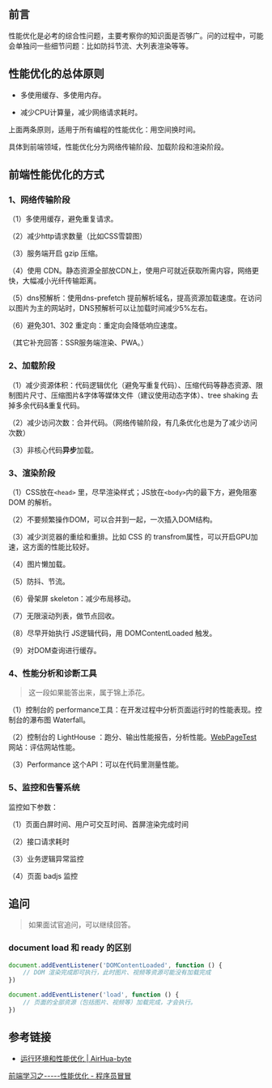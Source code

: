 ## 前言

性能优化是必考的综合性问题，主要考察你的知识面是否够广。问的过程中，可能会单独问一些细节问题：比如防抖节流、大列表渲染等等。

## 性能优化的总体原则

- 多使用缓存、多使用内存。

- 减少CPU计算量，减少网络请求耗时。

上面两条原则，适用于所有编程的性能优化：用空间换时间。

具体到前端领域，性能优化分为网络传输阶段、加载阶段和渲染阶段。

## 前端性能优化的方式

### 1、网络传输阶段

（1）多使用缓存，避免重复请求。

（2）减少http请求数量（比如CSS雪碧图）

（3）服务端开启 gzip 压缩。

（4）使用 CDN。静态资源全部放CDN上，使用户可就近获取所需内容，网络更快，大幅减小光纤传输距离。

（5）dns预解析：使用dns-prefetch 提前解析域名，提高资源加载速度。在访问以图片为主的网站时，DNS预解析可以让加载时间减少5%左右。

（6）避免301、302 重定向：重定向会降低响应速度。

（其它补充回答：SSR服务端渲染、PWA。）

### 2、加载阶段

（1）减少资源体积：代码逻辑优化（避免写重复代码）、压缩代码等静态资源、限制图片尺寸、压缩图片&字体等媒体文件（建议使用动态字体）、tree shaking 去掉多余代码&重复代码。

（2）减少访问次数：合并代码。（网络传输阶段，有几条优化也是为了减少访问次数）

（3）非核心代码**异步**加载。

### 3、渲染阶段

（1）CSS放在`<head>` 里，尽早渲染样式；JS放在`<body>`内的最下方，避免阻塞 DOM 的解析。

（2）不要频繁操作DOM，可以合并到一起，一次插入DOM结构。

（3）减少浏览器的重绘和重排。比如 CSS 的 transfrom属性，可以开启GPU加速，这方面的性能比较好。

（4）图片懒加载。

（5）防抖、节流。

（6）骨架屏 skeleton：减少布局移动。

（7）无限滚动列表，做节点回收。

（8）尽早开始执行 JS逻辑代码，用 DOMContentLoaded 触发。

（9）对DOM查询进行缓存。

### 4、性能分析和诊断工具

> 这一段如果能答出来，属于锦上添花。

（1）控制台的 performance工具：在开发过程中分析页面运行时的性能表现。控制台的瀑布图 Waterfall。

（2）控制台的 LightHouse ：跑分、输出性能报告，分析性能。[WebPageTest](https://www.webpagetest.org)网站：评估网站性能。

（3）Performance 这个API：可以在代码里测量性能。

### 5、监控和告警系统

监控如下参数：

（1）页面白屏时间、用户可交互时间、首屏渲染完成时间

（2）接口请求耗时

（3）业务逻辑异常监控

（4）页面 badjs 监控


## 追问

> 如果面试官追问，可以继续回答。

### document load 和 ready 的区别

```js
document.addEventListener('DOMContentLoaded', function () {
    // DOM 渲染完成即可执行，此时图片、视频等资源可能没有加载完成
})

document.addEventListener('load', function () {
    // 页面的全部资源（包括图片、视频等）加载完成，才会执行。
})
```


## 参考链接

- [运行环境和性能优化 | AirHua-byte](https://huabyte.com/docs/notes/other/2022020801.html#%E8%BF%90%E8%A1%8C%E7%8E%AF%E5%A2%83%E5%92%8C%E6%80%A7%E8%83%BD%E4%BC%98%E5%8C%96)

[前端学习之-----性能优化 - 程序员冒冒](https://www.cnblogs.com/zhaoyingzhen/p/14746070.html)